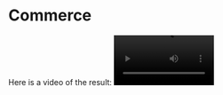 # Commerce

Here is a video of the result:
<video src='https://youtu.be/h94ieKuwSJk?si=wU2dxe5fORBPaEwM' width=180/>
